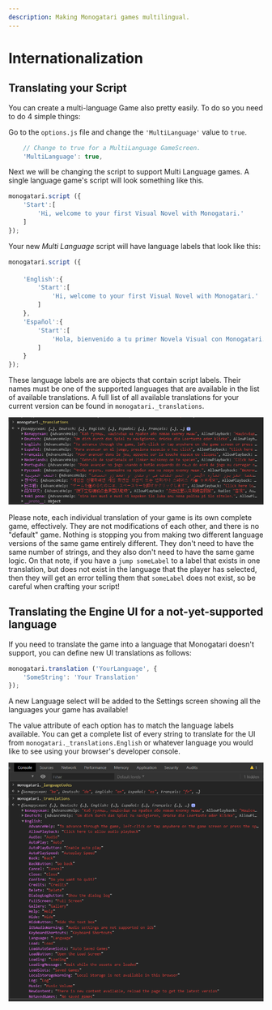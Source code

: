 ```yaml
---
description: Making Monogatari games multilingual.
---
```


# Internationalization

## Translating your Script

You can create a multi-language Game also pretty easily. To do so you need to do 4 simple things:

Go to the `options.js` file and change the `'MultiLanguage'` value to `true`.

```javascript
	// Change to true for a MultiLanguage GameScreen.
	'MultiLanguage': true,
```

Next we will be changing the script to support Multi Language games. A single language game's script will look something like this.

```javascript
monogatari.script ({
    'Start':[
        'Hi, welcome to your first Visual Novel with Monogatari.'
    ]
});
```

Your new _Multi Language_ script will have language labels that look like this:

```javascript
monogatari.script ({

    'English':{
        'Start':[
            'Hi, welcome to your first Visual Novel with Monogatari.'
        ]
    },
    'Español':{
        'Start':[
            'Hola, bienvenido a tu primer Novela Visual con Monogatari.'
        ]
    }
});
```

These language labels are are objects that contain script labels. Their names must be one of the supported languages that are available in the list of available translations. A full list of all available translations for your current version can be found in `monogatari._translations`.

![Picture of monogatari.\_translations for version &quot;2.0.0-beta.10&quot;](../../.gitbook/assets/image%20%2816%29.png)

Please note, each individual translation of your game is its own complete game, effectively. They are not modifications of each other, and there is no "default" game. Nothing is stopping you from making two different language versions of the same game entirely different. They don't need to have the same number of strings, and they also don't need to have the same game logic. On that note, if you have a `jump someLabel` to a label that exists in one translation, but does not exist in the language that the player has selected, then they will get an error telling them that `someLabel` does not exist, so be careful when crafting your script!

## Translating the Engine UI for a not-yet-supported language

If you need to translate the game into a language that Monogatari doesn't support, you can define new UI translations as follows:

```javascript
monogatari.translation ('YourLanguage', {
    'SomeString': 'Your Translation'
});
```

A new Language select will be added to the Settings screen showing all the languages your game has available!

The value attribute of each option has to match the language labels available. You can get a complete list of every string to translate for the UI from `monogatari._translations.English` or whatever language you would like to see using your browser's developer console.

![A picture of the developer console displaying all English translation strings for version &quot;2.0.0-beta.10&quot; ](../../.gitbook/assets/image%20%2818%29.png)

